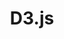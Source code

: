 ---
codehost: https://github.com/d3/d3
images:
- d3js-icon.svg
- d3js-ar21.svg
logohandle: d3js
sort: d3
tags:
- programming_library
- javascript
title: D3.js
website: https://d3js.org/
wikipedia: https://en.wikipedia.org/wiki/D3.js
---